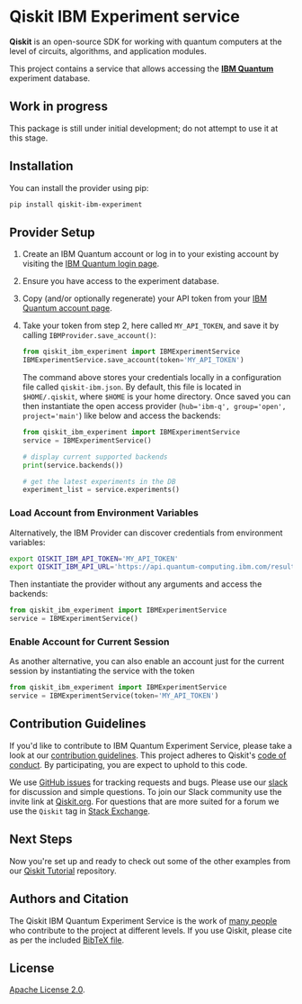 # Qiskit IBM Experiment service

**Qiskit** is an open-source SDK for working with quantum computers at the level of circuits, algorithms, and application modules.

This project contains a service that allows accessing the **[IBM Quantum]**
experiment database.
## Work in progress

This package is still under initial development; do not attempt to use it at this stage.

## Installation

You can install the provider using pip:

```bash
pip install qiskit-ibm-experiment
```

## Provider Setup

1. Create an IBM Quantum account or log in to your existing account by visiting the [IBM Quantum login page].

2. Ensure you have access to the experiment database.

3. Copy (and/or optionally regenerate) your API token from your
   [IBM Quantum account page].

4. Take your token from step 2, here called `MY_API_TOKEN`, and save it by calling `IBMProvider.save_account()`:

   ```python
   from qiskit_ibm_experiment import IBMExperimentService
   IBMExperimentService.save_account(token='MY_API_TOKEN')
   ```

   The command above stores your credentials locally in a configuration file called `qiskit-ibm.json`. By default, this file is located in `$HOME/.qiskit`, where `$HOME` is your home directory.
   Once saved you can then instantiate the open access provider (`hub='ibm-q', group='open', project='main'`) like below and access the backends:

   ```python
   from qiskit_ibm_experiment import IBMExperimentService
   service = IBMExperimentService()

   # display current supported backends
   print(service.backends())

   # get the latest experiments in the DB
   experiment_list = service.experiments()
   ```

### Load Account from Environment Variables
Alternatively, the IBM Provider can discover credentials from environment variables:
```bash
export QISKIT_IBM_API_TOKEN='MY_API_TOKEN'
export QISKIT_IBM_API_URL='https://api.quantum-computing.ibm.com/resultdb'
```

Then instantiate the provider without any arguments and access the backends:
```python
from qiskit_ibm_experiment import IBMExperimentService
service = IBMExperimentService()
```

### Enable Account for Current Session
As another alternative, you can also enable an account just for the current session by instantiating the service with the token

```python
from qiskit_ibm_experiment import IBMExperimentService
service = IBMExperimentService(token='MY_API_TOKEN')
```

## Contribution Guidelines

If you'd like to contribute to IBM Quantum Experiment Service, please take a look at our
[contribution guidelines]. This project adheres to Qiskit's [code of conduct].
By participating, you are expect to uphold to this code.

We use [GitHub issues] for tracking requests and bugs. Please use our [slack]
for discussion and simple questions. To join our Slack community use the
invite link at [Qiskit.org]. For questions that are more suited for a forum we
use the `Qiskit` tag in [Stack Exchange].

## Next Steps

Now you're set up and ready to check out some of the other examples from our
[Qiskit Tutorial] repository.

## Authors and Citation

The Qiskit IBM Quantum Experiment Service is the work of [many people] who contribute to the
project at different levels. If you use Qiskit, please cite as per the included
[BibTeX file].

## License

[Apache License 2.0].


[IBM Quantum]: https://www.ibm.com/quantum-computing/
[IBM Quantum login page]:  https://quantum-computing.ibm.com/login
[IBM Quantum account page]: https://quantum-computing.ibm.com/account
[contribution guidelines]: https://github.com/Qiskit-Partners/qiskit-ibm/blob/main/CONTRIBUTING.md
[code of conduct]: https://github.com/Qiskit-Partners/qiskit-ibm/blob/main/CODE_OF_CONDUCT.md
[GitHub issues]: https://github.com/Qiskit-Partners/qiskit-ibm/issues
[slack]: https://qiskit.slack.com
[Qiskit.org]: https://qiskit.org
[Stack Exchange]: https://quantumcomputing.stackexchange.com/questions/tagged/qiskit
[Qiskit Tutorial]: https://github.com/Qiskit/qiskit-tutorial
[many people]: https://github.com/Qiskit-Partners/qiskit-ibm/graphs/contributors
[BibTeX file]: https://github.com/Qiskit/qiskit/blob/master/Qiskit.bib
[Apache License 2.0]: https://github.com/Qiskit-Partners/qiskit-ibm/blob/main/LICENSE.txt
[migration guide]: https://github.com/Qiskit-Partners/qiskit-ibm/blob/main/MIGRATING.md
